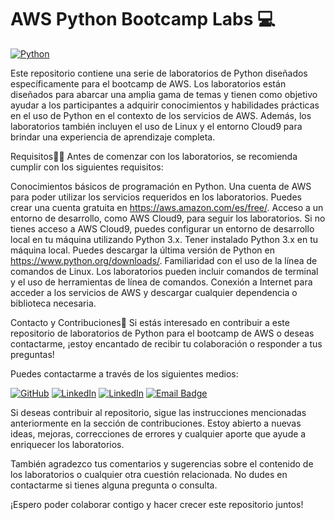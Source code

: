 # AWS Python Bootcamp Labs 💻
<a href="#"><img alt="Python" src="https://img.shields.io/badge/Python-14354C.svg?logo=python&logoColor=white"></a>




Este repositorio contiene una serie de laboratorios de Python diseñados específicamente para el bootcamp de AWS. Los laboratorios están diseñados para abarcar una amplia gama de temas y tienen como objetivo ayudar a los participantes a adquirir conocimientos y habilidades prácticas en el uso de Python en el contexto de los servicios de AWS. Además, los laboratorios también incluyen el uso de Linux y el entorno Cloud9 para brindar una experiencia de aprendizaje completa.

Requisitos👩‍💻
Antes de comenzar con los laboratorios, se recomienda cumplir con los siguientes requisitos:

Conocimientos básicos de programación en Python.
Una cuenta de AWS para poder utilizar los servicios requeridos en los laboratorios. Puedes crear una cuenta gratuita en https://aws.amazon.com/es/free/.
Acceso a un entorno de desarrollo, como AWS Cloud9, para seguir los laboratorios. Si no tienes acceso a AWS Cloud9, puedes configurar un entorno de desarrollo local en tu máquina utilizando Python 3.x.
Tener instalado Python 3.x en tu máquina local. Puedes descargar la última versión de Python en https://www.python.org/downloads/.
Familiaridad con el uso de la línea de comandos de Linux. Los laboratorios pueden incluir comandos de terminal y el uso de herramientas de línea de comandos.
Conexión a Internet para acceder a los servicios de AWS y descargar cualquier dependencia o biblioteca necesaria.

Contacto y Contribuciones📡
Si estás interesado en contribuir a este repositorio de laboratorios de Python para el bootcamp de AWS o deseas contactarme, ¡estoy encantado de recibir tu colaboración o responder a tus preguntas!

Puedes contactarme a través de los siguientes medios:

<a href="https://github.com/ian-parra" target="blank"><img alt="GitHub" src="https://img.shields.io/badge/github-181717?&style=for-the-badge&logo=github&logoColor=white"/></a>
<a href="https://www.linkedin.com/in/ian-ezequiel-parra-922077220/" target="blank"><img alt="LinkedIn" src="https://img.shields.io/badge/linkedin-0077B5?&style=for-the-badge&logo=linkedin&logoColor=white"/></a>
<a href="https://www.instagram.com/ian_parra_/" target="blank"><img alt="LinkedIn" src="https://img.shields.io/badge/instagram-E4405F?&style=for-the-badge&logo=instagram&logoColor=white"/></a>
<a href="mailto:24ian2002@gmail.com" target="_blank">![Email Badge](https://img.shields.io/badge/Gmail-D14836?style=for-the-badge&logo=gmail&logoColor=white)</a>

Si deseas contribuir al repositorio, sigue las instrucciones mencionadas anteriormente en la sección de contribuciones. Estoy abierto a nuevas ideas, mejoras, correcciones de errores y cualquier aporte que ayude a enriquecer los laboratorios.

También agradezco tus comentarios y sugerencias sobre el contenido de los laboratorios o cualquier otra cuestión relacionada. No dudes en contactarme si tienes alguna pregunta o consulta.

¡Espero poder colaborar contigo y hacer crecer este repositorio juntos!
